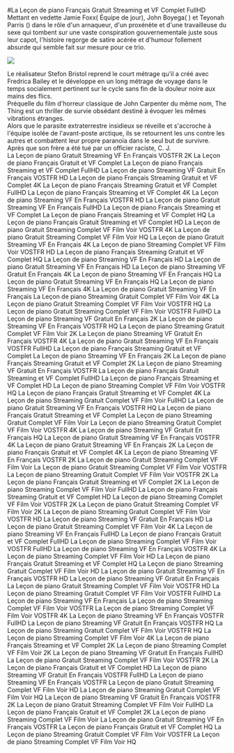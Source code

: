 #La Leçon de piano Français Gratuit Streaming et VF Complet FullHD  
Mettant en vedette Jamie Foxx( Équipe de jour), John Boyega( ) et Teyonah Parris () dans le rôle d'un arnaqueur, d'un proxénète et d'une travailleuse du sexe qui tombent sur une vaste conspiration gouvernementale juste sous leur capot, l'histoire regorge de satire acérée et d'humour follement absurde qui semble fait sur mesure pour ce trio.  
  
[![](https://i.imgur.com/qSNzIqt.png)](https://movie.rssnews.media/aTBKMkF.php)  
  
Le réalisateur Stefon Bristol reprend le court métrage qu'il a créé avec Fredrica Bailey et le développe en un long métrage de voyage dans le temps socialement pertinent sur le cycle sans fin de la douleur noire aux mains des flics.  
Préquelle du film d'horreur classique de John Carpenter du même nom, The Thing est un thriller de survie obsédant destiné à évoquer les mêmes vibrations étranges.  
Alors que le parasite extraterrestre insidieux se réveille et s'accroche à l'équipe isolée de l'avant-poste arctique, ils se retournent les uns contre les autres et combattent leur propre paranoïa dans le seul but de survivre.  
Après que son frère a été tué par un officier raciste, C. J.  
La Leçon de piano Gratuit Streaming VF En Français VOSTFR 2K
La Leçon de piano Français Gratuit et VF Complet
La Leçon de piano Français Streaming et VF Complet FullHD
La Leçon de piano Streaming VF Gratuit En Français VOSTFR HD
La Leçon de piano Français Streaming Gratuit et VF Complet 4K
La Leçon de piano Français Streaming Gratuit et VF Complet FullHD
La Leçon de piano Français Streaming et VF Complet 4K
La Leçon de piano Streaming VF En Français VOSTFR HD
La Leçon de piano Gratuit Streaming VF En Français FullHD
La Leçon de piano Français Streaming et VF Complet
La Leçon de piano Français Streaming et VF Complet HQ
La Leçon de piano Français Gratuit Streaming et VF Complet HD
La Leçon de piano Gratuit Streaming Complet VF Film Voir VOSTFR 4K
La Leçon de piano Gratuit Streaming Complet VF Film Voir HQ
La Leçon de piano Gratuit Streaming VF En Français 4K
La Leçon de piano Streaming Complet VF Film Voir VOSTFR HD
La Leçon de piano Français Streaming Gratuit et VF Complet HQ
La Leçon de piano Streaming VF En Français HD
La Leçon de piano Gratuit Streaming VF En Français HD
La Leçon de piano Streaming VF Gratuit En Français 4K
La Leçon de piano Streaming VF En Français HQ
La Leçon de piano Gratuit Streaming VF En Français HQ
La Leçon de piano Streaming VF En Français 4K
La Leçon de piano Gratuit Streaming VF En Français
La Leçon de piano Streaming Gratuit Complet VF Film Voir 4K
La Leçon de piano Gratuit Streaming Complet VF Film Voir VOSTFR HQ
La Leçon de piano Gratuit Streaming Complet VF Film Voir VOSTFR FullHD
La Leçon de piano Streaming VF Gratuit En Français 2K
La Leçon de piano Streaming VF En Français VOSTFR HQ
La Leçon de piano Streaming Gratuit Complet VF Film Voir 2K
La Leçon de piano Streaming VF Gratuit En Français VOSTFR 4K
La Leçon de piano Gratuit Streaming VF En Français VOSTFR FullHD
La Leçon de piano Français Streaming Gratuit et VF Complet
La Leçon de piano Streaming VF En Français 2K
La Leçon de piano Français Streaming Gratuit et VF Complet 2K
La Leçon de piano Streaming VF Gratuit En Français VOSTFR
La Leçon de piano Français Gratuit Streaming et VF Complet FullHD
La Leçon de piano Français Streaming et VF Complet HD
La Leçon de piano Streaming Complet VF Film Voir VOSTFR HQ
La Leçon de piano Français Gratuit Streaming et VF Complet 4K
La Leçon de piano Streaming Gratuit Complet VF Film Voir FullHD
La Leçon de piano Gratuit Streaming VF En Français VOSTFR HQ
La Leçon de piano Français Gratuit Streaming et VF Complet
La Leçon de piano Streaming Gratuit Complet VF Film Voir
La Leçon de piano Streaming Gratuit Complet VF Film Voir VOSTFR 4K
La Leçon de piano Streaming VF Gratuit En Français HQ
La Leçon de piano Gratuit Streaming VF En Français VOSTFR 4K
La Leçon de piano Gratuit Streaming VF En Français 2K
La Leçon de piano Français Gratuit et VF Complet 4K
La Leçon de piano Streaming VF En Français VOSTFR 2K
La Leçon de piano Gratuit Streaming Complet VF Film Voir
La Leçon de piano Gratuit Streaming Complet VF Film Voir VOSTFR
La Leçon de piano Streaming Gratuit Complet VF Film Voir VOSTFR 2K
La Leçon de piano Français Gratuit Streaming et VF Complet 2K
La Leçon de piano Streaming Complet VF Film Voir FullHD
La Leçon de piano Français Streaming Gratuit et VF Complet HD
La Leçon de piano Streaming Complet VF Film Voir VOSTFR 2K
La Leçon de piano Gratuit Streaming Complet VF Film Voir 2K
La Leçon de piano Streaming Gratuit Complet VF Film Voir VOSTFR HD
La Leçon de piano Streaming VF Gratuit En Français HD
La Leçon de piano Gratuit Streaming Complet VF Film Voir 4K
La Leçon de piano Streaming VF En Français FullHD
La Leçon de piano Français Gratuit et VF Complet FullHD
La Leçon de piano Streaming Complet VF Film Voir VOSTFR FullHD
La Leçon de piano Streaming VF En Français VOSTFR 4K
La Leçon de piano Streaming Complet VF Film Voir HD
La Leçon de piano Français Gratuit Streaming et VF Complet HQ
La Leçon de piano Streaming Gratuit Complet VF Film Voir HD
La Leçon de piano Gratuit Streaming VF En Français VOSTFR HD
La Leçon de piano Streaming VF Gratuit En Français
La Leçon de piano Gratuit Streaming Complet VF Film Voir VOSTFR HD
La Leçon de piano Streaming Gratuit Complet VF Film Voir VOSTFR FullHD
La Leçon de piano Streaming VF En Français
La Leçon de piano Streaming Complet VF Film Voir VOSTFR
La Leçon de piano Streaming Complet VF Film Voir VOSTFR 4K
La Leçon de piano Streaming VF En Français VOSTFR FullHD
La Leçon de piano Streaming VF Gratuit En Français VOSTFR HQ
La Leçon de piano Streaming Gratuit Complet VF Film Voir VOSTFR HQ
La Leçon de piano Streaming Complet VF Film Voir 4K
La Leçon de piano Français Streaming et VF Complet 2K
La Leçon de piano Streaming Complet VF Film Voir 2K
La Leçon de piano Streaming VF Gratuit En Français FullHD
La Leçon de piano Gratuit Streaming Complet VF Film Voir VOSTFR 2K
La Leçon de piano Français Gratuit et VF Complet HD
La Leçon de piano Streaming VF Gratuit En Français VOSTFR FullHD
La Leçon de piano Streaming VF En Français VOSTFR
La Leçon de piano Gratuit Streaming Complet VF Film Voir HD
La Leçon de piano Streaming Gratuit Complet VF Film Voir HQ
La Leçon de piano Streaming VF Gratuit En Français VOSTFR 2K
La Leçon de piano Gratuit Streaming Complet VF Film Voir FullHD
La Leçon de piano Français Gratuit et VF Complet 2K
La Leçon de piano Streaming Complet VF Film Voir
La Leçon de piano Gratuit Streaming VF En Français VOSTFR
La Leçon de piano Français Gratuit et VF Complet HQ
La Leçon de piano Streaming Gratuit Complet VF Film Voir VOSTFR
La Leçon de piano Streaming Complet VF Film Voir HQ